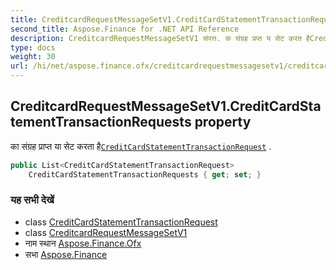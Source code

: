 ```yaml
---
title: CreditcardRequestMessageSetV1.CreditCardStatementTransactionRequests
second_title: Aspose.Finance for .NET API Reference
description: CreditcardRequestMessageSetV1 संपत्त. क संग्रह प्रप्त य सेट करत हैCreditCardStatementTransactionRequest .
type: docs
weight: 30
url: /hi/net/aspose.finance.ofx/creditcardrequestmessagesetv1/creditcardstatementtransactionrequests/
---
```

## CreditcardRequestMessageSetV1.CreditCardStatementTransactionRequests property

का संग्रह प्राप्त या सेट करता है[`CreditCardStatementTransactionRequest`](../../../aspose.finance.ofx.creditcard/creditcardstatementtransactionrequest/) .

```csharp
public List<CreditCardStatementTransactionRequest> 
    CreditCardStatementTransactionRequests { get; set; }
```

### यह सभी देखें

* class [CreditCardStatementTransactionRequest](../../../aspose.finance.ofx.creditcard/creditcardstatementtransactionrequest/)
* class [CreditcardRequestMessageSetV1](../)
* नाम स्थान [Aspose.Finance.Ofx](../../creditcardrequestmessagesetv1/)
* सभा [Aspose.Finance](../../../)


